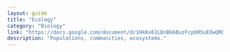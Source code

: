 ```yaml
---
layout: guide
title: "Ecology"
category: "Biology"
link: "https://docs.google.com/document/d/1HkKx61LDnBk6BuzFcpbR5uEOwQRbDPjoLrkgRX9gU9M/pub?embedded=true"
description: "Populations, communities, ecosystems."
---
```


